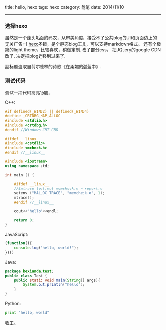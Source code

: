title: hello, hexo
tags: hexo
category: 随笔
date: 2014/11/10

---
### **选择hexo**

虽然是一个蓬头垢面的码农，从审美角度，接受不了公共blog的UI和页面边上的无关广告:-)
<a href="https://github.com/hexojs" target="_blank">hexo</a>不错，是个静态blog工具，可以支持markdown格式。 还有个极简的light theme，比较喜欢，稍做定制. 改了部分css， 把JQuery的google CDN改了. 决定把blog迁移到过来了.

副标题盗取自荷尔德林的诗歌《在柔媚的湛蓝中》.

<!-- more -->


### **测试代码**
测试一把代码高亮功能。

C++:
```cpp
#if defined(_WIN32) || defined(_WIN64)
#define _CRTDBG_MAP_ALLOC
#include <stdlib.h>
#include <crtdbg.h>
#endif //Windows CRT GBD

#ifdef __linux__
#include <cstdlib>
#include <mcheck.h>
#endif //__linux__

#include <iostream>
using namespace std;

int main () {

	#ifdef __linux__
	//$mtrace test.out memcheck.o > report.o
	setenv ("MALLOC_TRACE", "memcheck.o", 1);
	mtrace();
	#endif //__linux__

	cout<<"hello"<<endl;

	return 0;
}
```

JavaScript:
```javascript
(function(){
    console.log("hello, world!");
})()
```
Java:
```java
package kexianda.test;
public class Test {
    public static void main(String[] args){
        System.out.println("hello");
    }
}
```

Python:
```python
print "hello, world"
```

收工。

